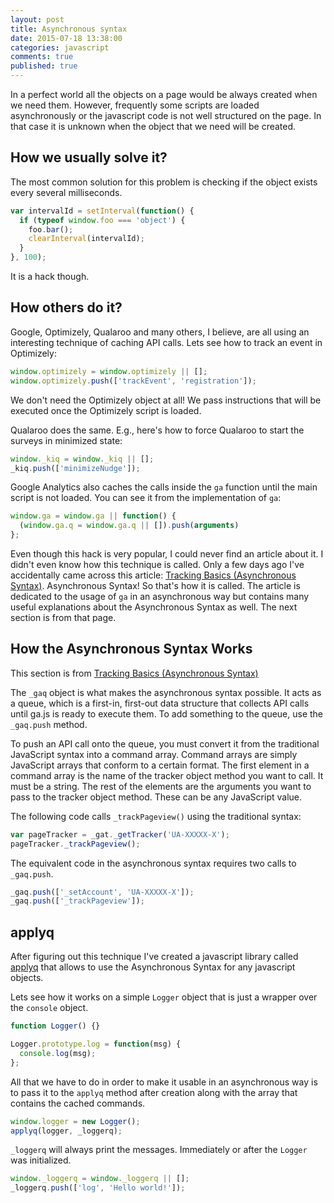 ```yaml
---
layout: post
title: Asynchronous syntax
date: 2015-07-18 13:38:00
categories: javascript
comments: true
published: true
---
```


In a perfect world all the objects on a page would be always created when we need
them. However, frequently some scripts are loaded asynchronously or the javascript
code is not well structured on the page. In that case it is unknown when the object
that we need will be created.


## How we usually solve it?

The most common solution for this problem is checking if the object exists every
several milliseconds.

```js
var intervalId = setInterval(function() {
  if (typeof window.foo === 'object') {
    foo.bar();
    clearInterval(intervalId);
  }
}, 100);
```

It is a hack though.


## How others do it?

Google, Optimizely, Qualaroo and many others, I believe, are all using an interesting
technique of caching API calls. Lets see how to track an event in Optimizely:

```js
window.optimizely = window.optimizely || [];
window.optimizely.push(['trackEvent', 'registration']);
```

We don't need the Optimizely object at all! We pass instructions that will be executed
once the Optimizely script is loaded.

Qualaroo does the same. E.g., here's how to force Qualaroo to start the surveys in
minimized state:

```js
window._kiq = window._kiq || [];
_kiq.push(['minimizeNudge']);
```

Google Analytics also caches the calls inside the `ga` function until the main
script is not loaded. You can see it from the implementation of `ga`:

```js
window.ga = window.ga || function() {
  (window.ga.q = window.ga.q || []).push(arguments)
};
```

Even though this hack is very popular, I could never find an article
about it. I didn't even know how this technique is called. Only a few days ago
I've accidentally came across this article: [Tracking Basics (Asynchronous Syntax)][google-async-syntax].
Asynchronous Syntax! So that's how it is called. The article is dedicated to
the usage of `ga` in an asynchronous way but contains many useful explanations
about the Asynchronous Syntax as well. The next section is from that page.


## How the Asynchronous Syntax Works

This section is from [Tracking Basics (Asynchronous Syntax)][google-async-syntax-hiw]

The `_gaq` object is what makes the asynchronous syntax possible. It acts as a
queue, which is a first-in, first-out data structure that collects API calls
until ga.js is ready to execute them. To add something to the queue, use the
`_gaq.push` method.

To push an API call onto the queue, you must convert it from the traditional
JavaScript syntax into a command array. Command arrays are simply JavaScript
arrays that conform to a certain format. The first element in a command array
is the name of the tracker object method you want to call. It must be a string.
The rest of the elements are the arguments you want to pass to the tracker
object method. These can be any JavaScript value.

The following code calls `_trackPageview()` using the traditional syntax:

```js
var pageTracker = _gat._getTracker('UA-XXXXX-X');
pageTracker._trackPageview();
```

The equivalent code in the asynchronous syntax requires two calls to `_gaq.push`.

```js
_gaq.push(['_setAccount', 'UA-XXXXX-X']);
_gaq.push(['_trackPageview']);
```


## applyq

After figuring out this technique I've created a javascript library called [applyq][]
that allows to use the Asynchronous Syntax for any javascript objects.

Lets see how it works on a simple `Logger` object that is just a wrapper over the
`console` object.

```js
function Logger() {}

Logger.prototype.log = function(msg) {
  console.log(msg);
};
```

All that we have to do in order to make it usable in an asynchronous way is to
pass it to the `applyq` method after creation along with the array that contains
the cached commands.

```js
window.logger = new Logger();
applyq(logger, _loggerq);
```

`_loggerq` will always print the messages. Immediately or after the `Logger` was
initialized.

```js
window._loggerq = window._loggerq || [];
_loggerq.push(['log', 'Hello world!']);
```


[google-async-syntax]: https://developers.google.com/analytics/devguides/collection/gajs/
[google-async-syntax-hiw]: https://developers.google.com/analytics/devguides/collection/gajs/#how-the-asynchronous-syntax-works
[applyq]: https://github.com/zkochan/applyq
